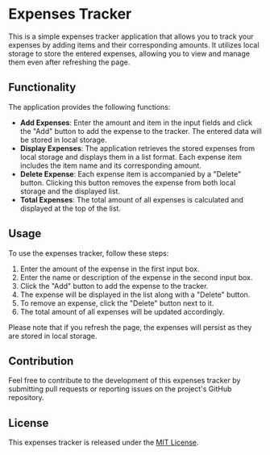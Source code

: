 # Expenses Tracker

This is a simple expenses tracker application that allows you to track your expenses by adding items and their corresponding amounts. It utilizes local storage to store the entered expenses, allowing you to view and manage them even after refreshing the page.

## Functionality

The application provides the following functions:

- **Add Expenses**: Enter the amount and item in the input fields and click the "Add" button to add the expense to the tracker. The entered data will be stored in local storage.
- **Display Expenses**: The application retrieves the stored expenses from local storage and displays them in a list format. Each expense item includes the item name and its corresponding amount.
- **Delete Expense**: Each expense item is accompanied by a "Delete" button. Clicking this button removes the expense from both local storage and the displayed list.
- **Total Expenses**: The total amount of all expenses is calculated and displayed at the top of the list.

## Usage

To use the expenses tracker, follow these steps:

1. Enter the amount of the expense in the first input box.
2. Enter the name or description of the expense in the second input box.
3. Click the "Add" button to add the expense to the tracker.
4. The expense will be displayed in the list along with a "Delete" button.
5. To remove an expense, click the "Delete" button next to it.
6. The total amount of all expenses will be updated accordingly.

Please note that if you refresh the page, the expenses will persist as they are stored in local storage.

## Contribution

Feel free to contribute to the development of this expenses tracker by submitting pull requests or reporting issues on the project's GitHub repository.

## License

This expenses tracker is released under the [MIT License](https://opensource.org/licenses/MIT).


